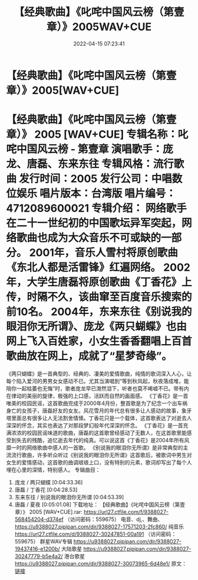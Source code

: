 ﻿---
title: 【经典歌曲】《叱咤中国风云榜（第壹章）》2005WAV+CUE
date: 2022-04-15 07:23:41
categories: WAV车载音乐、镜像
tags: 国语流行
---
# 【经典歌曲】《叱咤中国风云榜（第壹章）》2005[WAV+CUE]

【经典歌曲】《叱咤中国风云榜（第壹章）》 2005
[WAV+CUE]
专辑名称：叱咤中国风云榜 - 第壹章
演唱歌手：庞龙、唐磊、东来东往
专辑风格：流行歌曲
发行时间：2005
发行公司：中唱数位娱乐
唱片版本：台湾版
唱片编号：4712089600021
专辑介绍：
网络歌手在二十一世纪初的中国歌坛异军突起，网络歌曲也成为大众音乐不可或缺的一部分。
2001年，音乐人雪村将原创歌曲《东北人都是活雷锋》红遍网络。
2002年，大学生唐磊将原创歌曲《丁香花》上传，时隔不久，该曲窜至百度音乐搜索的前10名。
2004年，东来东往《别说我的眼泪你无所谓》、庞龙《两只蝴蝶》也由网上飞入百姓家，小女生香香翻唱上百首歌曲放在网上，成就了“星梦奇缘”。
=======================
《两只蝴蝶》是一首典型的、经典的、凄美的爱情歌曲，纯情的歌词深入人心，让每个陷入爱河的男男女女感动不已。尤其当演唱到“等到秋风起，秋夜落成堆，能陪你一起枯萎也无悔”时，歌者庞龙早已潸然泪下，听者也莫不唏嘘不已。带有内在律动的美丽的旋律，极强的上口感，活跃而自然的画面感。
《丁香花》是一首唯美的校园民谣，这首歌曲完成于2000年4月份，整首歌是为了纪念一个出车祸身亡的女孩子，唐磊好友的女友。风花雪月的年代总有很多让人感动的故事，象牙塔里面总有很多让人无法割舍情愫。丁香花只是一个载体，这首歌表达了对逝去人深深的怀念，其实也表达了对那段梦幻般年代深深的怀念。
《丁香花》是一首充满浓浓的校园民谣味道的歌曲，唐磊的这首歌曾经感动了无数人，在这首歌里能感受到失去的残酷，追忆逝去年代的纯真。可以说这首《丁香花》是2004年所有风靡一时的网络歌曲中感人的一首歌。
《别说我的眼泪你无所谓》是非常典型的主流流行歌曲，许多听众听过《别说我的眼泪你无所谓》这首歌后，被歌词中男生对女生的爱情感动，这首歌的曲调琅琅上口，没有特别的元素，歌词却写出了每个人埋在心里的深情，特别感人。
专辑曲目：
01. 庞龙 / 两只蝴蝶
[0:04:33.36]
02. 唐磊 / 丁香花
[0:04:28.53]
03. 东来东往 /
别说我的眼泪你无所谓
[0:04:53.39]
04. 唐磊 / 夏夜
[0:05:01.08]
下载地址：
【经典歌曲】《叱咤中国风云榜（第壹章）》 2005 [WAV+CUE].rar: https://url27.ctfile.com/f/9388027-568454204-d374ef
（访问密码：559675）
电音、dj,、舞曲、
https://u9388027.pipipan.com/dir/9388027-17571203-2fc860/
纯音乐
https://url27.ctfile.com/d/9388027-30247851-00a191
（访问密码：559675）
群星WAV专辑
https://u9388027.pipipan.com/dir/9388027-19437416-e1200b/
大陆歌星
https://u9388027.pipipan.com/dir/9388027-30247779-b5e4a2/
港台歌星
https://u9388027.pipipan.com/dir/9388027-30073965-6d48e1/
原文：[链接](https://blog.sina.com.cn/s/blog_1647c7e7601030wol.html)